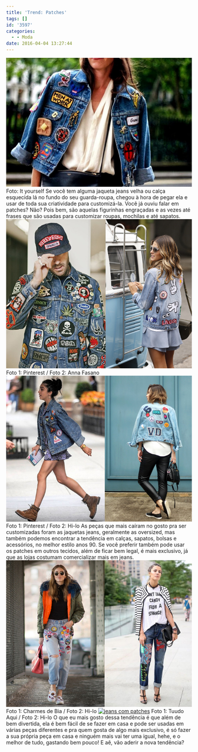 ```yaml
---
title: 'Trend: Patches'
tags: []
id: '3597'
categories:
  - - Moda
date: 2016-04-04 13:27:44
---
```


[![Jaqueta com patches](/images/2016/04/TREND-PATCHES-ityourself.jpg)](/images/2016/04/TREND-PATCHES-ityourself.jpg) Foto: It yourself Se você tem alguma jaqueta jeans velha ou calça esquecida lá no fundo do seu guarda-roupa, chegou à hora de pegar ela e usar de toda sua criatividade para customizá-la. Você já ouviu falar em patches? Não? Pois bem, são aquelas figurinhas engraçadas e as vezes até frases que são usadas para customizar roupas, mochilas e até sapatos. [![jaqueta jeans com patches](/images/2016/04/trend-patches-na-jaqueta.jpg)](/images/2016/04/trend-patches-na-jaqueta.jpg) Foto 1: Pinterest / Foto 2: Anna Fasano [![tendência - patches com jeans](/images/2016/04/jaquetas-com-patches.jpg)](/images/2016/04/jaquetas-com-patches.jpg) Foto 1: Pinterest / Foto 2: Hi-lo As peças que mais caíram no gosto pra ser customizadas foram as jaquetas jeans, geralmente as oversized, mas também podemos encontrar a tendência em calças, sapatos, bolsas e acessórios, no melhor estilo anos 90. Se você preferir também pode usar os patches em outros tecidos, além de ficar bem legal, é mais exclusivo, já que as lojas costumam comercializar mais em jeans. [![trend - patches](/images/2016/04/tendência-patches-na-calça-jeans.jpg)](/images/2016/04/tendência-patches-na-calça-jeans.jpg) Foto 1: Charmes de Bia / Foto 2: Hi-lo [![jeans com patches](/images/2016/04/calça-com-patches.jpg)](/images/2016/04/calça-com-patches.jpg) Foto 1: Tuudo Aqui / Foto 2: Hi-lo O que eu mais gosto dessa tendência é que além de bem divertida, ela é bem fácil de se fazer em casa e pode ser usadas em várias peças diferentes e pra quem gosta de algo mais exclusivo, é só fazer a sua própria peça em casa e ninguém mais vai ter uma igual, hehe, e o melhor de tudo, gastando bem pouco! E aê, vão aderir a nova tendência?
